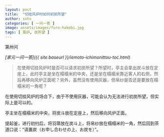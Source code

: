 ```yaml
---
layout: post
title:  "切挂风炉时如何初炭所望"
author: soto
categories: [ 一问一答 ]
image: assets/images/furo-hakobi.jpg
tags: [ 風炉, 炭所望 ]
---
```


第卅问

*[家元一问一答]({{ site.baseurl }}/iemoto-ichimonittou-toc.html)*

> 在使用切挂风炉时是否可以请求初炭所望？所望时，亭主会拿出炭斗放在定座上，此时亭主是坐在榻榻米的中央，还是坐在榻榻米靠近客人的右侧，然后再移向风炉正面呢？另外，虽然没有使用灰器，但帛纱是否还是要放在榻榻米的一角呢？

在使用切挂风炉的场合下，由于不使用灰器，可能会认为无法进行初炭所望，但实际上是可以的。

亭主坐在榻榻米的中央，将炭斗放在定座上，然后移向风炉正面。

提起釜，进行初扫后，将羽箒放在炭斗上，将帛纱放在榻榻米的一角，然后回到茶道口说：“请置炭（お申し合わせの上、お炭を）”。
